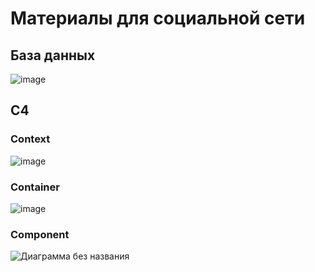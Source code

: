 # Материалы для социальной сети
## База данных
![image](https://github.com/Totohka/MaterialSocialNet/assets/118595315/db83f75b-a327-46f6-aade-9851d4cc20a0)

## C4
### Context
![image](https://github.com/Totohka/MaterialSocialNet/assets/118595315/8aa72367-fbe4-43da-a498-8fa59342d422)

### Container
![image](https://github.com/Totohka/MaterialSocialNet/assets/118595315/e81ab2c7-0c78-4e70-b12a-5c1168c6af20)

### Component
![Диаграмма без названия](https://github.com/user-attachments/assets/67e2d110-37bc-4f98-8ff9-373a5947c6da)

